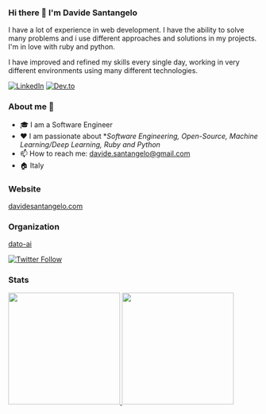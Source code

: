 ### Hi there 👋 I'm Davide Santangelo

I have a lot of experience in web development. I have the ability to solve many problems and i use different approaches and solutions in my projects. I'm in love with ruby and python.

I have improved and refined my skills every single day, working in very different environments using many different technologies. 

<p> <a href="https://www.linkedin.com/in/davidesantangelo/" target="_blank"><img alt="LinkedIn" src="https://img.shields.io/badge/linkedin-%230077B5.svg?&style=for-the-badge&logo=linkedin&logoColor=white" /></a>  <a href="https://dev.to/daviducolo" target="_blank"><img alt="Dev.to" src="https://img.shields.io/badge/dev.to-0A0A0A?style=for-the-badge&logo=dev.to&logoColor=white" /></a> 
</p>

### About me :rocket:
- 🎓 I am a Software Engineer
- ❤️ I am passionate about **Software Engineering, Open-Source, Machine Learning/Deep Learning, Ruby and Python* 
- 📫 How to reach me: davide.santangelo@gmail.com 
- 🏠 Italy

### Website

[davidesantangelo.com](https://davidesantangelo.com)

### Organization

[dato-ai](https://github.com/dato-ai)

[![Twitter Follow][twitter-image]](https://twitter.com/daviducolo)

### Stats

<a href="https://github.com/yasinatesim">
  <img height="225" src="https://github-readme-stats.vercel.app/api?username=davidesantangelo&show_icons=true&theme=dark&include_all_commits=true&count_private=true"/>
  <img height="225" src="https://github-readme-stats.vercel.app/api/top-langs/?username=davidesantangelo&theme=dark"/>
</a>

<br>
<br>

[twitter-image]: https://img.shields.io/twitter/follow/daviducolo?style=social
